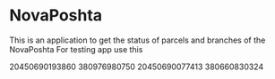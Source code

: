 # NovaPoshta
This is an application to get the status of parcels and branches of the NovaPoshta
For testing  app use this

 20450690193860     380976980750
 20450690077413     380660830324
